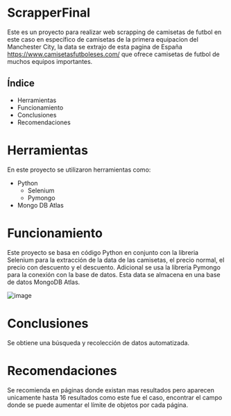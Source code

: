 # ScrapperFinal
Este es un proyecto para realizar web scrapping de camisetas de futbol en este caso en específico de camisetas de la primera equipacion del Manchester City, la data se extrajo de esta pagina de España https://www.camisetasfutboleses.com/ que ofrece camisetas de futbol de muchos equipos importantes.

## Índice
- Herramientas
- Funcionamiento
- Conclusiones
- Recomendaciones

# Herramientas

En este proyecto se utilizaron herramientas como:
- Python
  -   Selenium
  -   Pymongo
- Mongo DB Atlas

# Funcionamiento

Este proyecto se basa en código Python en conjunto con la libreria Selenium para la extracción de la data de las camisetas, el precio normal, el precio con descuento y el descuento. Adicional se usa la libreria Pymongo para la conexión con la base de datos. Esta data se almacena en una base de datos MongoDB Atlas.

![image](https://github.com/Josearias2703/ScrapperFinal/assets/32946598/4656fac0-aef0-4a91-97a3-d9cd69ad0185)

# Conclusiones

Se obtiene una búsqueda y recolección de datos automatizada.

# Recomendaciones

Se recomienda en páginas donde existan mas resultados pero aparecen unicamente hasta 16 resultados como este fue el caso, encontrar el campo donde se puede aumentar el límite de objetos por cada página.
